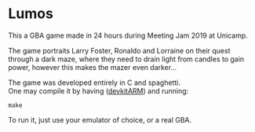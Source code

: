 # Lumos
This a GBA game made in 24 hours during Meeting Jam 2019 at Unicamp.  

The game portraits Larry Foster, Ronaldo and Lorraine on their quest through a dark maze, where they need to drain light from candles to gain power, however this makes the mazer even darker...

The game was developed entirely in C and spaghetti.  
One may compile it by having ([devkitARM](https://devkitpro.org/wiki/devkitPro_pacman)) and running:
```
make
```
To run it, just use your emulator of choice, or a real GBA.
